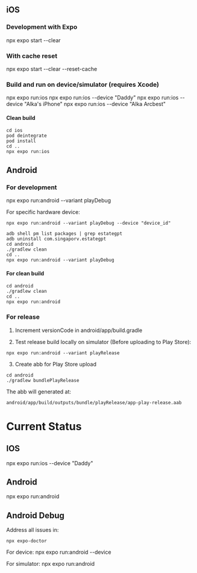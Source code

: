 ## iOS

### Development with Expo
npx expo start --clear

### With cache reset
npx expo start --clear --reset-cache

### Build and run on device/simulator (requires Xcode)
npx expo run:ios
npx expo run:ios --device "Daddy"
npx expo run:ios --device "Alka's iPhone"
npx expo run:ios --device "Alka Arcbest"

#### Clean build
```
cd ios
pod deintegrate
pod install
cd ..
npx expo run:ios
```

## Android
### For development
npx expo run:android --variant playDebug

For specific hardware device:
```
npx expo run:android --variant playDebug --device "device_id"
```

```
adb shell pm list packages | grep estategpt
adb uninstall com.singaporv.estategpt
cd android
./gradlew clean
cd ..
npx expo run:android --variant playDebug
```

#### For clean build
```
cd android
./gradlew clean
cd ..
npx expo run:android
```

### For release
1. Increment versionCode in android/app/build.gradle

2. Test release build locally on simulator (Before uploading to Play Store): 
```
npx expo run:android --variant playRelease
```

3. Create abb for  Play Store upload
```
cd android
./gradlew bundlePlayRelease
```

The abb will generated at: 
```
android/app/build/outputs/bundle/playRelease/app-play-release.aab
```


# Current Status

## IOS
npx expo run:ios --device "Daddy"


## Android
npx expo run:android


## Android Debug
Address all issues in:
```
npx expo-doctor
```

For device:
npx expo run:android --device

For simulator: 
npx expo run:android 




